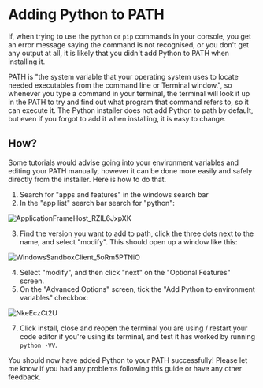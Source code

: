 # Adding Python to PATH

If, when trying to use the `python` or `pip` commands in your console, you get an error message saying the command is not recognised, or you don't get any output at all, it is likely that you didn't add Python to PATH when installing it.

PATH is "the system variable that your operating system uses to locate needed executables from the command line or Terminal window.", so whenever you type a command in your terminal, the terminal will look it up in the PATH to try and find out what program that command refers to, so it can execute it. The Python installer does not add Python to path by default, but even if you forgot to add it when installing, it is easy to change.

## How?

Some tutorials would advise going into your environment variables and editing your PATH manually, however it can be done more easily and safely directly from the installer. Here is how to do that.

1) Search for "apps and features" in the windows search bar
2) In the "app list" search bar search for "python":

![ApplicationFrameHost_RZlL6JxpXK](https://user-images.githubusercontent.com/22353562/126302189-24768d69-5bec-44d4-bfa3-7d109c3e29f7.png)
  
3) Find the version you want to add to path, click the three dots next to the name, and select "modify". This should open up a window like this: 

![WindowsSandboxClient_5oRm5PTNiO](https://user-images.githubusercontent.com/22353562/126303153-af573676-a143-4da4-bf78-eba0a4154615.png)

4) Select "modify", and then click "next" on the "Optional Features" screen.
5) On the "Advanced Options" screen, tick the "Add Python to environment variables" checkbox:

![NkeEczCt2U](https://user-images.githubusercontent.com/22353562/126303895-60155ea5-7189-4924-9aa7-de696ca02ae9.png)

7) Click install, close and reopen the terminal you are using / restart your code editor if you're using its terminal, and test it has worked by running `python -VV`.


You should now have added Python to your PATH successfully! Please let me know if you had any problems following this guide or have any other feedback.



